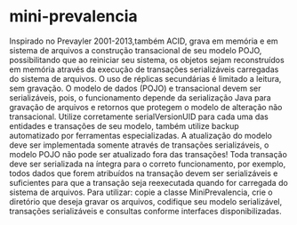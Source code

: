 # mini-prevalencia

Inspirado no Prevayler 2001-2013,também ACID, grava em memória e em sistema de arquivos a construção transacional de seu modelo POJO, possibilitando que ao reiniciar seu sistema, os objetos 
sejam reconstruídos em memória através da execução de transações serializáveis carregadas do sistema de arquivos. O uso de réplicas secundárias é limitado a leitura, sem gravação.
O modelo de dados (POJO) e transacional devem ser serializáveis, pois, o funcionamento depende da serialização Java para gravação de arquivos e retornos que protegem o modelo de alteração 
não transacional. Utilize corretamente serialVersionUID para cada uma das entidades e transações de seu modelo, também utilize backup automatizado por ferramentas especializadas.
A atualização do modelo deve ser implementada somente através de transações serializáveis, o modelo POJO não pode ser atualizado fora das transações! Toda transação deve ser serializada 
na íntegra para o correto funcionamento, por exemplo, todos dados que forem atribuídos na transação devem ser serializáveis e suficientes para que a transação seja reexecutada quando for 
carregada do sistema de arquivos.
Para utilizar: copie a classe MiniPrevalencia, crie o diretório que deseja gravar os arquivos, codifique seu modelo serializável, transações serializáveis e consultas conforme interfaces disponibilizadas.
